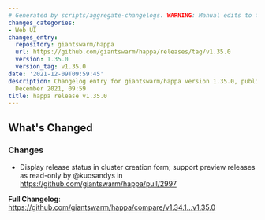 ```yaml
---
# Generated by scripts/aggregate-changelogs. WARNING: Manual edits to this files will be overwritten.
changes_categories:
- Web UI
changes_entry:
  repository: giantswarm/happa
  url: https://github.com/giantswarm/happa/releases/tag/v1.35.0
  version: 1.35.0
  version_tag: v1.35.0
date: '2021-12-09T09:59:45'
description: Changelog entry for giantswarm/happa version 1.35.0, published on 09
  December 2021, 09:59
title: happa release v1.35.0
---
```


<!-- Release notes generated using configuration in .github/release.yml at master -->

## What's Changed
### Changes
* Display release status in cluster creation form; support preview releases as read-only by @kuosandys in https://github.com/giantswarm/happa/pull/2997


**Full Changelog**: https://github.com/giantswarm/happa/compare/v1.34.1...v1.35.0
